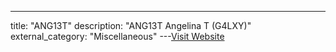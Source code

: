 ---
title: "ANG13T"
description: "ANG13T
Angelina T (G4LXY)"
external_category: "Miscellaneous"
---[Visit Website](https://github.com/ANG13T)

